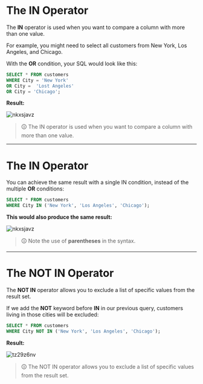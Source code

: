 # The IN Operator
The **IN** operator is used when you want to compare a column with more than one value.  
  
For example, you might need to select all customers from New York, Los Angeles, and Chicago.

With the **OR** condition, your SQL would look like this:

```sql
SELECT * FROM customers
WHERE City = 'New York'
OR City =  'Lost Angeles'
OR City = 'Chicago';
```

**Result:**

![nkxsjavz](https://user-images.githubusercontent.com/94882786/165185496-3200cf4b-3994-43a4-aa1b-34bf27989ff9.jpg)

>🛈 The IN operator is used when you want to compare a column with more than one value.

---

# The IN Operator
You can achieve the same result with a single IN condition, instead of the multiple **OR** conditions:

```sql
SELECT * FROM customers
WHERE City IN ('New York', 'Los Angeles', 'Chicago');
```

**This would also produce the same result:**

![nkxsjavz](https://user-images.githubusercontent.com/94882786/165185496-3200cf4b-3994-43a4-aa1b-34bf27989ff9.jpg)

>🛈 Note the use of **parentheses** in the syntax.

---

# The NOT IN Operator
The **NOT IN** operator allows you to exclude a list of specific values from the result set.  
  
If we add the **NOT** keyword before **IN** in our previous query, customers living in those cities will be excluded:

```sql
SELECT * FROM customers
WHERE City NOT IN ('New York', 'Los Angeles', 'Chicago');
```

**Result:**

![tz29z6nv](https://user-images.githubusercontent.com/94882786/165185713-acffadcc-2c68-49b4-bc1e-df3a86b01adf.jpg)

>🛈 The NOT IN operator allows you to exclude a list of specific values from the result set.
